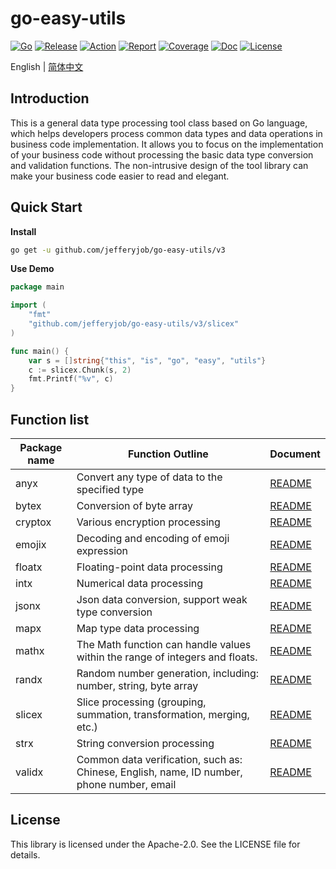 # go-easy-utils

[![Go](https://img.shields.io/badge/Go->=1.24-green)](https://go.dev)
[![Release](https://img.shields.io/github/v/release/jefferyjob/go-easy-utils.svg)](https://github.com/jefferyjob/go-easy-utils/releases)
[![Action](https://github.com/jefferyjob/go-easy-utils/workflows/Go/badge.svg?branch=main)](https://github.com/jefferyjob/go-easy-utils/actions)
[![Report](https://goreportcard.com/badge/github.com/jefferyjob/go-easy-utils)](https://goreportcard.com/report/github.com/jefferyjob/go-easy-utils)
[![Coverage](https://codecov.io/gh/jefferyjob/go-easy-utils/branch/main/graph/badge.svg)](https://codecov.io/gh/jefferyjob/go-easy-utils)
[![Doc](https://img.shields.io/badge/go.dev-reference-brightgreen?logo=go&logoColor=white&style=flat)](https://pkg.go.dev/github.com/jefferyjob/go-easy-utils/v2)
[![License](https://img.shields.io/github/license/jefferyjob/go-easy-utils)](https://github.com/jefferyjob/go-easy-utils/blob/main/LICENSE)

English | [简体中文](README.cn.md)

## Introduction
This is a general data type processing tool class based on Go language, which helps developers process common data types and data operations in business code implementation. It allows you to focus on the implementation of your business code without processing the basic data type conversion and validation functions. The non-intrusive design of the tool library can make your business code easier to read and elegant.

## Quick Start
**Install**
```bash
go get -u github.com/jefferyjob/go-easy-utils/v3
```

**Use Demo**
```go
package main

import (
	"fmt"
	"github.com/jefferyjob/go-easy-utils/v3/slicex"
)

func main() {
	var s = []string{"this", "is", "go", "easy", "utils"}
	c := slicex.Chunk(s, 2)
	fmt.Printf("%v", c)
}
```

## Function list

| Package name | Function Outline                                                                          | Document             |
|--------------| ----------------------------------------------------------------------------------------- |----------------------|
| anyx         | Convert any type of data to the specified type                                            | [README](anyx)    |
| bytex        | Conversion of byte array                                                                  | [README](bytex)   |
| cryptox      | Various encryption processing                                                             | [README](cryptox) |
| emojix       | Decoding and encoding of emoji expression                                                 | [README](emojix)  |
| floatx       | Floating-point data processing                                                            | [README](floatx)  |
| intx         | Numerical data processing                                                                 | [README](intUtil)    |
| jsonx        | Json data conversion, support weak type conversion                                        | [README](jsonx)   |
| mapx         | Map type data processing                                                                  | [README](mapx)    |
| mathx        | The Math function can handle values within the range of integers and floats.              | [README](mathx)   |
| randx        | Random number generation, including: number, string, byte array                           | [README](randUtil)   |
| slicex       | Slice processing (grouping, summation, transformation, merging, etc.)                     | [README](slicex)  |
| strx         | String conversion processing                                                              | [README](strx)    |
| validx       | Common data verification, such as: Chinese, English, name, ID number, phone number, email | [README](validx)  |


## License
This library is licensed under the Apache-2.0. See the LICENSE file for details.